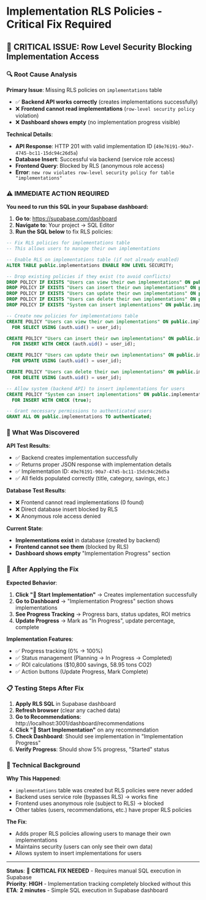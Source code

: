 # Implementation RLS Policies - Critical Fix Required

## 🚨 **CRITICAL ISSUE**: Row Level Security Blocking Implementation Access

### 🔍 **Root Cause Analysis**

**Primary Issue**: Missing RLS policies on `implementations` table
- ✅ **Backend API works correctly** (creates implementations successfully)
- ❌ **Frontend cannot read implementations** (`row-level security policy` violation)
- ❌ **Dashboard shows empty** (no implementation progress visible)

**Technical Details**:
- **API Response**: HTTP 201 with valid implementation ID (`49e76191-90a7-4745-bc11-15dc94c26d5a`)
- **Database Insert**: Successful via backend (service role access)
- **Frontend Query**: Blocked by RLS (anonymous role access)
- **Error**: `new row violates row-level security policy for table "implementations"`

### ⚠️ **IMMEDIATE ACTION REQUIRED**

**You need to run this SQL in your Supabase dashboard:**

1. **Go to**: https://supabase.com/dashboard
2. **Navigate to**: Your project → SQL Editor
3. **Run the SQL below** to fix RLS policies:

```sql
-- Fix RLS policies for implementations table
-- This allows users to manage their own implementations

-- Enable RLS on implementations table (if not already enabled)
ALTER TABLE public.implementations ENABLE ROW LEVEL SECURITY;

-- Drop existing policies if they exist (to avoid conflicts)
DROP POLICY IF EXISTS "Users can view their own implementations" ON public.implementations;
DROP POLICY IF EXISTS "Users can insert their own implementations" ON public.implementations;
DROP POLICY IF EXISTS "Users can update their own implementations" ON public.implementations;
DROP POLICY IF EXISTS "Users can delete their own implementations" ON public.implementations;
DROP POLICY IF EXISTS "System can insert implementations" ON public.implementations;

-- Create new policies for implementations table
CREATE POLICY "Users can view their own implementations" ON public.implementations
  FOR SELECT USING (auth.uid() = user_id);

CREATE POLICY "Users can insert their own implementations" ON public.implementations
  FOR INSERT WITH CHECK (auth.uid() = user_id);

CREATE POLICY "Users can update their own implementations" ON public.implementations
  FOR UPDATE USING (auth.uid() = user_id);

CREATE POLICY "Users can delete their own implementations" ON public.implementations
  FOR DELETE USING (auth.uid() = user_id);

-- Allow system (backend API) to insert implementations for users
CREATE POLICY "System can insert implementations" ON public.implementations
  FOR INSERT WITH CHECK (true);

-- Grant necessary permissions to authenticated users
GRANT ALL ON public.implementations TO authenticated;
```

### 🧪 **What Was Discovered**

**API Test Results**:
- ✅ Backend creates implementation successfully
- ✅ Returns proper JSON response with implementation details
- ✅ Implementation ID: `49e76191-90a7-4745-bc11-15dc94c26d5a`
- ✅ All fields populated correctly (title, category, savings, etc.)

**Database Test Results**:
- ❌ Frontend cannot read implementations (0 found)
- ❌ Direct database insert blocked by RLS
- ❌ Anonymous role access denied

**Current State**:
- **Implementations exist** in database (created by backend)
- **Frontend cannot see them** (blocked by RLS)
- **Dashboard shows empty** "Implementation Progress" section

### 🚀 **After Applying the Fix**

**Expected Behavior**:
1. **Click "🚀 Start Implementation"** → Creates implementation successfully
2. **Go to Dashboard** → "Implementation Progress" section shows implementations
3. **See Progress Tracking** → Progress bars, status updates, ROI metrics
4. **Update Progress** → Mark as "In Progress", update percentage, complete

**Implementation Features**:
- ✅ Progress tracking (0% → 100%)
- ✅ Status management (Planning → In Progress → Completed)
- ✅ ROI calculations ($10,800 savings, 58.95 tons CO2)
- ✅ Action buttons (Update Progress, Mark Complete)

### 📋 **Testing Steps After Fix**

1. **Apply RLS SQL** in Supabase dashboard
2. **Refresh browser** (clear any cached data)
3. **Go to Recommendations**: http://localhost:3001/dashboard/recommendations
4. **Click "🚀 Start Implementation"** on any recommendation
5. **Check Dashboard**: Should see implementation in "Implementation Progress"
6. **Verify Progress**: Should show 5% progress, "Started" status

### 🔧 **Technical Background**

**Why This Happened**:
- `implementations` table was created but RLS policies were never added
- Backend uses service role (bypasses RLS) → works fine
- Frontend uses anonymous role (subject to RLS) → blocked
- Other tables (users, recommendations, etc.) have proper RLS policies

**The Fix**:
- Adds proper RLS policies allowing users to manage their own implementations
- Maintains security (users can only see their own data)
- Allows system to insert implementations for users

---

**Status**: 🚨 **CRITICAL FIX NEEDED** - Requires manual SQL execution in Supabase  
**Priority**: **HIGH** - Implementation tracking completely blocked without this  
**ETA**: **2 minutes** - Simple SQL execution in Supabase dashboard 